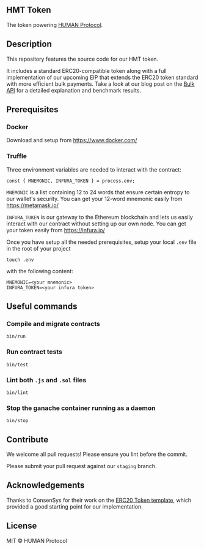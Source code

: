 ## HMT Token
The token powering [HUMAN Protocol](https://www.hmt.ai).

## Description
This repository features the source code for our HMT token.

It includes a standard ERC20-compatible token along with a full implementation of our upcoming EIP that extends the ERC20 token standard with more efficient bulk payments. Take a look at our blog post on the [Bulk API](https://medium.com/p/fbc2f10669ed/edit) for a detailed explanation and benchmark results.

## Prerequisites

### Docker
Download and setup from https://www.docker.com/

### Truffle
Three environment variables are needed to interact with the contract:
```
const { MNEMONIC, INFURA_TOKEN } = process.env;
```

`MNEMONIC` is a list containing 12 to 24 words that ensure certain entropy to our wallet's security. You can get your 12-word mnemonic easily from https://metamask.io/

`INFURA_TOKEN` is our gateway to the Ethereum blockchain and lets us easily interact with our contract without setting up our own node. You can get your token easily from https://infura.io/

Once you have setup all the needed prerequisites, setup your local `.env` file in the root of your project
```
touch .env
```
with the following content:
```
MNEMONIC=<your mnemonic>
INFURA_TOKEN=<your infura token>
```

## Useful commands

### Compile and migrate contracts
```
bin/run
```

### Run contract tests

```
bin/test
```

### Lint both `.js` and `.sol` files

```
bin/lint
```

### Stop the ganache container running as a daemon

```
bin/stop
```

## Contribute
We welcome all pull requests! Please ensure you lint before the commit.

Please submit your pull request against our `staging` branch.

## Acknowledgements
Thanks to ConsenSys for their work on the [ERC20 Token template](https://github.com/ConsenSys/Tokens), which provided a good starting point for our implementation.

## License
MIT &copy; HUMAN Protocol
